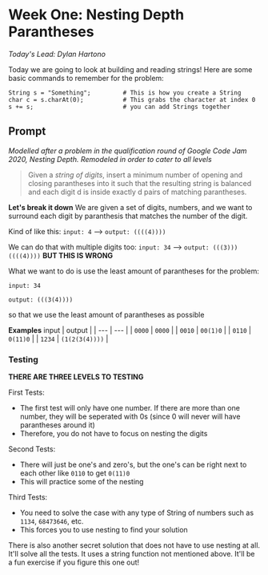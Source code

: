 # Week One: Nesting Depth Parantheses
_Today's Lead: Dylan Hartono_

Today we are going to look at building and reading strings! Here are some basic commands to remember for the problem:

```
String s = "Something";         # This is how you create a String
char c = s.charAt(0);           # This grabs the character at index 0
s += s;                         # you can add Strings together
```

## Prompt
_Modelled after a problem in the qualification round of Google Code Jam 2020, Nesting Depth. Remodeled in order to cater to all levels_

>Given a _string of digits_, insert a minimum number of opening and closing parantheses into it such that the resulting string is balanced and each digit d is inside exactly d pairs of matching parantheses.

**Let's break it down**
We are given a set of digits, numbers, and we want to surround each digit by paranthesis that matches the number of the digit.

Kind of like this: `input: 4` --> `output: ((((4))))`

We can do that with multiple digits too: `input: 34` --> `output: (((3)))((((4))))`
**BUT THIS IS WRONG**

What we want to do is use the least amount of parantheses for the problem:

`input: 34`

`output: (((3(4))))`

so that we use the least amount of parantheses as possible

**Examples**
input | output |
| --- | --- |
| `0000` | `0000` |
| `0010` | `00(1)0` |
| `0110` | `0(11)0` |
| `1234` | `(1(2(3(4))))` |

### Testing
**THERE ARE THREE LEVELS TO TESTING**

First Tests:
- The first test will only have one number. If there are more than one number, they will be seperated with 0s (since 0 will never will have parantheses around it)
- Therefore, you do not have to focus on nesting the digits

Second Tests:
- There will just be one's and zero's, but the one's can be right next to each other like `0110` to get `0(11)0`
- This will practice some of the nesting

Third Tests: 
- You need to solve the case with any type of String of numbers such as `1134`, `68473646`, etc.
- This forces you to use nesting to find your solution

There is also another secret solution that does not have to use nesting at all. It'll solve all the tests. It uses a string function not mentioned above. It'll be a fun exercise if you figure this one out! 
